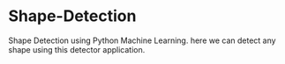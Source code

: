 # Shape-Detection
Shape Detection using Python Machine Learning.
here we can detect any shape using this detector application.
